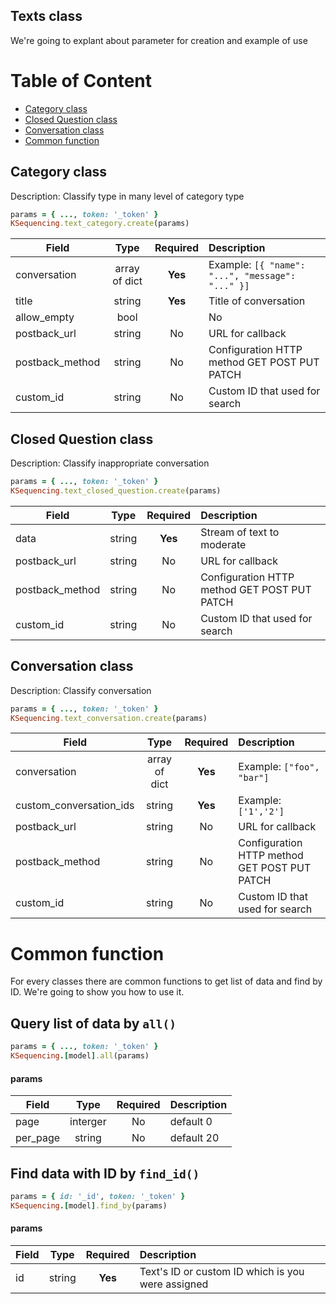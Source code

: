 ## Texts class
  
We're going to explant about parameter for creation and example of use

# Table of Content
- [Category class](#category-class)
- [Closed Question class](#closed-question-class)
- [Conversation class](#conversation-class)
- [Common function](#common-function)


## Category class
Description: Classify type in many level of category type
```ruby
params = { ..., token: '_token' }
KSequencing.text_category.create(params)
```

|Field        | Type           | Required  | Description |
| ------------- |:-------------:| :-----:| :-----|
| conversation| array of dict|**Yes**| Example: `[{ "name": "...", "message": "..." }]`|
|title|string|**Yes**|Title of conversation|
|allow_empty |bool| |No|Answer can be empty|
|postback_url|string|No|URL for callback|
|postback_method| string|No| Configuration HTTP method GET POST PUT PATCH|
|custom_id| string|No| Custom ID that used for search|


## Closed Question class
Description: Classify inappropriate conversation
```ruby
params = { ..., token: '_token' }
KSequencing.text_closed_question.create(params)
```

|Field        | Type           | Required  | Description |
| ------------- |:-------------:| :-----:| :-----|
|data|string|**Yes**|Stream of text to moderate|
|postback_url|string|No|URL for callback|
|postback_method| string|No| Configuration HTTP method GET POST PUT PATCH|
|custom_id| string|No| Custom ID that used for search|


## Conversation class
Description: Classify conversation
```ruby
params = { ..., token: '_token' }
KSequencing.text_conversation.create(params)
```

|Field        | Type           | Required  | Description |
| ------------- |:-------------:| :-----:| :-----|
|conversation| array of dict|**Yes**| Example: `["foo", "bar"]`|
|custom_conversation_ids|string|**Yes**|Example: `['1','2']`|
|postback_url|string|No|URL for callback|
|postback_method| string|No| Configuration HTTP method GET POST PUT PATCH|
|custom_id| string|No| Custom ID that used for search|

# Common function 
For every classes there are common functions to get list of data and find by ID. We're going to show you how to use it.

## Query list of data by  `all()`

```ruby 
params = { ..., token: '_token' }
KSequencing.[model].all(params)
```
#### params
| Field        | Type           | Required  | Description |
| ------------- |:-------------:| :-----:| :-----|
| page     | 	interger | No | default 0|
| per_page 	     | string      | No | default 20 |


## Find data with ID by  `find_id()`
```ruby
params = { id: '_id', token: '_token' }
KSequencing.[model].find_by(params)
```
#### params
| Field        | Type           | Required  | Description |
| ------------- |:-------------:| :----:| :-----|
| id	     | string  |   **Yes** | Text's ID or custom ID which is you were assigned|
